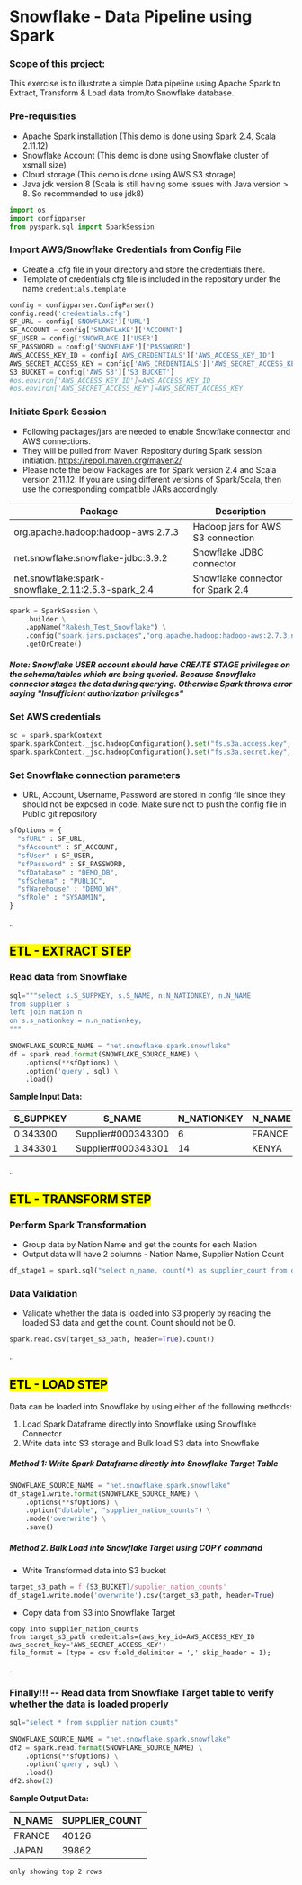 
# Snowflake - Data Pipeline using Spark

### Scope of this project:
This exercise is to illustrate a simple Data pipeline using Apache Spark to Extract, Transform & Load data from/to Snowflake database.

### Pre-requisities
* Apache Spark installation (This demo is done using Spark 2.4, Scala 2.11.12)
* Snowflake Account (This demo is done using Snowflake cluster of xsmall size)
* Cloud storage (This demo is done using AWS S3 storage)
* Java jdk version 8 (Scala is still having some issues with Java version > 8. So recommended to use jdk8)


```python
import os
import configparser
from pyspark.sql import SparkSession
```

### Import AWS/Snowflake Credentials from Config File
* Create a .cfg file in your directory and store the credentials there.
* Template of credentials.cfg file is included in the repository under the name `credentials.template`



```python
config = configparser.ConfigParser()
config.read('credentials.cfg')
SF_URL = config['SNOWFLAKE']['URL']
SF_ACCOUNT = config['SNOWFLAKE']['ACCOUNT']
SF_USER = config['SNOWFLAKE']['USER']
SF_PASSWORD = config['SNOWFLAKE']['PASSWORD']
AWS_ACCESS_KEY_ID = config['AWS_CREDENTIALS']['AWS_ACCESS_KEY_ID']
AWS_SECRET_ACCESS_KEY = config['AWS_CREDENTIALS']['AWS_SECRET_ACCESS_KEY']
S3_BUCKET = config['AWS_S3']['S3_BUCKET']
#os.environ['AWS_ACCESS_KEY_ID']=AWS_ACCESS_KEY_ID
#os.environ['AWS_SECRET_ACCESS_KEY']=AWS_SECRET_ACCESS_KEY

```

### Initiate Spark Session

* Following packages/jars are needed to enable Snowflake connector and AWS connections. 
* They will be pulled from Maven Repository during Spark session initiation. https://repo1.maven.org/maven2/
* Please note the below Packages are for Spark version 2.4 and Scala version 2.11.12. If you are using different versions of Spark/Scala, then use the corresponding compatible JARs accordingly.

Package | Description
--------|--------------
org.apache.hadoop:hadoop-aws:2.7.3 | Hadoop jars for AWS S3 connection
net.snowflake:snowflake-jdbc:3.9.2 | Snowflake JDBC connector
net.snowflake:spark-snowflake_2.11:2.5.3-spark_2.4 | Snowflake connector for Spark 2.4


```python
spark = SparkSession \
    .builder \
    .appName("Rakesh_Test_Snowflake") \
    .config("spark.jars.packages","org.apache.hadoop:hadoop-aws:2.7.3,net.snowflake:snowflake-jdbc:3.9.2,net.snowflake:spark-snowflake_2.11:2.5.3-spark_2.4") \
    .getOrCreate()
```

##### *Note: Snowflake USER account should have CREATE STAGE privileges on the schema/tables which are being queried. Because Snowflake connector stages the data during querying. Otherwise Spark throws error saying "Insufficient authorization privileges"*

### Set AWS credentials


```python
sc = spark.sparkContext
spark.sparkContext._jsc.hadoopConfiguration().set("fs.s3a.access.key", AWS_ACCESS_KEY_ID)
spark.sparkContext._jsc.hadoopConfiguration().set("fs.s3a.secret.key", AWS_SECRET_ACCESS_KEY)
```

### Set Snowflake connection parameters
* URL, Account, Username, Password are stored in config file since they should not be exposed in code. Make sure not to push the config file in Public git repository


```python
sfOptions = {
  "sfURL" : SF_URL,
  "sfAccount" : SF_ACCOUNT,
  "sfUser" : SF_USER,
  "sfPassword" : SF_PASSWORD,
  "sfDatabase" : "DEMO_DB",
  "sfSchema" : "PUBLIC",
  "sfWarehouse" : "DEMO_WH",
  "sfRole" : "SYSADMIN",
}
```
..
## <mark>ETL - EXTRACT STEP</mark>

### Read data from Snowflake


```python
sql="""select s.S_SUPPKEY, s.S_NAME, n.N_NATIONKEY, n.N_NAME  
from supplier s 
left join nation n 
on s.s_nationkey = n.n_nationkey;
"""
 
SNOWFLAKE_SOURCE_NAME = "net.snowflake.spark.snowflake"
df = spark.read.format(SNOWFLAKE_SOURCE_NAME) \
    .options(**sfOptions) \
    .option('query', sql) \
    .load()
```

**Sample Input Data:**

S_SUPPKEY	|S_NAME	| N_NATIONKEY|	N_NAME
----------|-------|------------|-----------
0	343300	|Supplier#000343300 |	 6	| FRANCE
1	343301	|Supplier#000343301	| 14	| KENYA

  
..
## <mark>ETL - TRANSFORM STEP</mark>

### Perform Spark Transformation
  * Group data by Nation Name and get the counts for each Nation
  * Output data will have 2 columns - Nation Name, Supplier Nation Count


```python
df_stage1 = spark.sql("select n_name, count(*) as supplier_count from df_view group by 1")
```


### Data Validation
* Validate whether the data is loaded into S3 properly by reading the loaded S3 data and get the count. Count should not be 0.


```python
spark.read.csv(target_s3_path, header=True).count()
```
..

## <mark>ETL - LOAD STEP</mark>

Data can be loaded into Snowflake by using either of the following methods:
1. Load Spark Dataframe directly into Snowflake using Snowflake Connector
2. Write data into S3 storage and Bulk load S3 data into Snowflake

##### Method 1: Write Spark Dataframe directly into Snowflake Target Table 


```python
SNOWFLAKE_SOURCE_NAME = "net.snowflake.spark.snowflake"
df_stage1.write.format(SNOWFLAKE_SOURCE_NAME) \
    .options(**sfOptions) \
    .option("dbtable", "supplier_nation_counts") \
    .mode('overwrite') \
    .save()
```

##### Method 2. Bulk Load into Snowflake Target using COPY command


* Write Transformed data into S3 bucket 


```python
target_s3_path = f'{S3_BUCKET}/supplier_nation_counts'
df_stage1.write.mode('overwrite').csv(target_s3_path, header=True)
```

* Copy data from S3 into Snowflake Target
  
```
copy into supplier_nation_counts
from target_s3_path credentials=(aws_key_id=AWS_ACCESS_KEY_ID aws_secret_key='AWS_SECRET_ACCESS_KEY')
file_format = (type = csv field_delimiter = ',' skip_header = 1);
```
.
### Finally!!! -- Read data from Snowflake Target table to verify whether the data is loaded properly


```python
sql="select * from supplier_nation_counts"
 
SNOWFLAKE_SOURCE_NAME = "net.snowflake.spark.snowflake"
df2 = spark.read.format(SNOWFLAKE_SOURCE_NAME) \
    .options(**sfOptions) \
    .option('query', sql) \
    .load()
df2.show(2)
```

**Sample Output Data:**

N_NAME|SUPPLIER_COUNT
------|--------------
FRANCE|         40126
 JAPAN|         39862


    only showing top 2 rows
